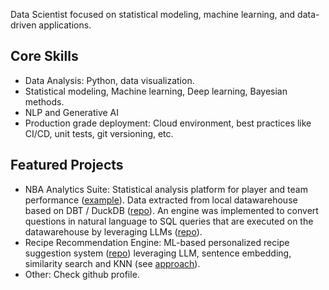 Data Scientist focused on statistical modeling, machine learning, and data-driven applications.

## Core Skills

- Data Analysis: Python, data visualization.
- Statistical modeling, Machine learning, Deep learning, Bayesian methods.
- NLP and Generative AI
- Production grade deployment: Cloud environment, best practices like CI/CD, unit tests, git versioning, etc.

## Featured Projects

- NBA Analytics Suite: Statistical analysis platform for player and team performance ([example](https://pdgarden.github.io/nba-stats-eda/eda_nba_players_accuracy_evolution.html)). Data extracted from local datawarehouse based on DBT / DuckDB ([repo](https://github.com/pdgarden/nba-stats)). An engine was implemented to convert questions in natural language to SQL queries that are executed on the datawarehouse by leveraging LLMs ([repo](https://github.com/pdgarden/nba-insights-engine)). 
- Recipe Recommendation Engine: ML-based personalized recipe suggestion system ([repo](https://github.com/pdgarden/recipe-recommender-system)) leveraging LLM, sentence embedding, similarity search and KNN (see [approach](https://pdgarden.github.io/recipe-recommender-system/eda/eda_recipe_recommendations.html)).
- Other: Check github profile.
